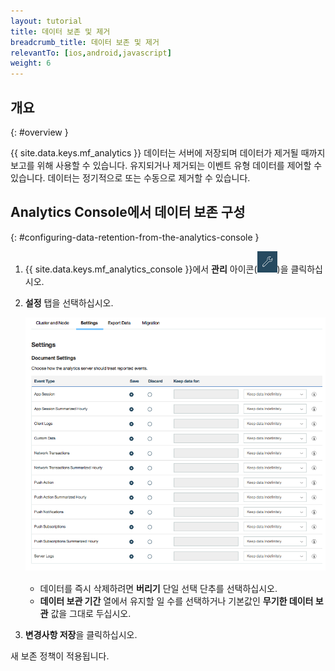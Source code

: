 ```yaml
---
layout: tutorial
title: 데이터 보존 및 제거
breadcrumb_title: 데이터 보존 및 제거
relevantTo: [ios,android,javascript]
weight: 6
---
```

<!-- NLS_CHARSET=UTF-8 -->
## 개요
{: #overview }

{{ site.data.keys.mf_analytics }} 데이터는 서버에 저장되며 데이터가 제거될 때까지 보고를 위해 사용할 수 있습니다. 유지되거나 제거되는 이벤트 유형 데이터를 제어할 수 있습니다. 데이터는 정기적으로 또는 수동으로 제거할 수 있습니다. 

## Analytics Console에서 데이터 보존 구성
{: #configuring-data-retention-from-the-analytics-console }

1. {{ site.data.keys.mf_analytics_console }}에서 **관리** 아이콘(<img  alt="렌치 아이콘" style="margin:0;display:inline" src="wrench.png"/>)을 클릭하십시오. 
2. **설정** 탭을 선택하십시오. 

   ![데이터 보존 구성](analytics_console_data_retention.png)

   * 데이터를 즉시 삭제하려면 **버리기** 단일 선택 단추를 선택하십시오. 
   * **데이터 보관 기간** 열에서 유지할 일 수를 선택하거나 기본값인 **무기한 데이터 보관** 값을 그대로 두십시오. 

3. **변경사항 저장**을 클릭하십시오. 

새 보존 정책이 적용됩니다. 
